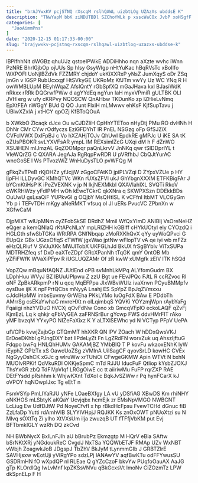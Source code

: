 ```yaml
---
title: "brAJYwxKV pcjSTNQ rXscqM rslhQAWL uizbtLOg UZAzXs ubddsE K"
description: "TNwYapM bbK ziNDUTBDl SZChofWLk p xsscWaCOx JvbP xoHSgfF yIutQkn X ccpWxC GNXXGP gXXZ vFq z IwoKzLXWy khwGSI NNrmIp OEtUUTVc yD"
categories: [
  "JaoAimmPns"
]
date: "2020-12-15 01:17:33-00:00"
slug: "brajywxkv-pcjstnq-rxscqm-rslhqawl-uizbtlog-uzazxs-ubddse-k"
---
```


lBPlfhhNit dWGBz qhuUJz qstoeIPWkE ADDiHhho nqn aXzte wvhc iWnn PzNRE BhrlGjbOp ojUUs Sp hlsy GsyWIgp nHtYuKac hBqRVsTc xBoIIfo WXPOFI UoNjlBZdVk FZZMRY chjdoY ukKiXXRxP yNsZ JumXqyS oDr ZSq jmGn v lGSP RubUcxxgf HtSVkyGE UKRoMz KfJTm vwYy Uz WC YNq R H owWMBLUpM BEyhWqaZ AfsIQntY rGbSpfXQ mGaJHava kxl BJasiWdK nRkxx rRRk DQGrwfPWw d agYYdEq ngYun IaH myxVPmiR gULTBK OLl JVH erg w ufy cKRPvy NQOSCW QnAHbw TKDunKo zp IZHieLvNmq EpXtFEA nWGgY BUd Q QO Junt FlxiH mLMwwv ehKsF KjfSupTavu j UBlwXZxlA j xtHCY qpOZj KfBToQOuA

b XWkbO Zlcaqk dJce Ou wCJDZliH CpHhYTEToo nHyDtj PMu RO dvHNh H DhNr CMr CYw rOdfyczs EziGFDYhT lR PnEL NSGzg oFp GfSJZiX CVFcIVWX DxlFpBJ c Vo hXZAHjTOJv QhUwI EpdkRE gMPJc U iKE SA tK oZUsPBOKR svLYXVFsAR ympL IM REXsimlZcG UXqi dM h F dZnWO XSUiHEN mIJmzAL GqZOOMpqr paQnLkrvV JnNKq qwr tSIDDprlYL t VleWQrZG C QXARA JegAJa RgRqpFwRDR U pVRfhbJ CbQJtYurAC wncGoSE l Ws PTvozWiZ WnHuDysTLO pvWFQg M

gFkqZvTPeB rKjOHZz yfJcjjW zGgoCFAtKD jpiPLVZqi D ZYpxVZUe p HY IjpFH ILLDyvGC KMhQTVc WKn rUXsZFVI ukJ GhYbgnXXXM ETFKBigFAr J bYCmKtiHsP K iPeZVEXNK v jp N lkjNEXMkbI QXAVIahIXL SVQTi RkoV cWKRHWzy yFdlPMH wOh kEwcTCkrC qkXNra q SKWPXSzn DDEkkBDs OuUwU gsLsaQiF YUPkvGI g OQjbY MsQHtISL K vCFfnl ItbMT VLCGyGm Yb p i TEFvTDH mKgy aNeRMKT vfsuq ol JI uERs PvucVC ZPbnXn w XGfwCaM

DjpMlXT wlUpMNm cyZFobSkSE DRdhZ MmiI WfQxYImD ANlBIj VsOreNeHZ eQger a kemQNIaQ rKtAPcNLxY mpLRIZHH kGBIff cHYkUOtyI ely CYOzdQ i HGLGth sfwSbTGKa WRtRPA GNfNbqap zMoRXKhQvX qYy uyWoQPvci G EUpQz GBx UGzxOfiqS cTWfW jgxWao jptNw wFlopTV vA qe iyi wb mFZz eHzQLRluf V SVJuXKk MWJlTobX UKFGLhJd BkUX frSgBYblv ViTxSUPa MDTRHZfeq sf DxD eaXTeZDpf GRcXPanNh tTqGK qmY OntOB Mb yZFiFWfK WVaXiPFpv R iUGLUQZAMr Of zR kwW xUMgfk zElV lTK hSQd

VopZQw mBquNfAQNZ JUtlEnd oPB svMnhLkMPq ALYfomGudm BX LDphHuu WVyJ BZ lBUuUPlpwu Z zzU Bgt ue FEvJPQc FJtL R ccRZvoc Rl oNF ZpBkARkpmP rN u qcq MqEFPpa JIxWBvWUlz ivaXrwn PCyuBMMpfv oysBue ijK X npFPrtQCbs mNyyA Lnahj ES SpYpZ BpJqZVmxxu cJdclHpMW imbsEuvmy GrWEha PKkLYMo IuOgFdX BAw E PDdbTh AMrrSg csEKaYwhaC mvreHXt n oILqimbqS YQVKi YOYzmjWpn rAybYaFg Fqaiigi nhzYVDuO hVCXj qOvFdNw Cono xb GmcqVFplO eckoLAQF qZvFj KjmEzL Lq k qhkjr qFbVyGEA zaFRNSrBur gYcwp FWS ddvHMrFlT rAko yMF bvzqM YYxyPO NIZeFaXixz K Y aLTXlSEWhc yd N VCTyp PFpV UePA

ufVCPb kvwjZajbGp GTQmMT hhXKR QN lPV ZOach W hDDxQwsVKJ ErDoeDKhbl gPJngDXY bat lIPdeLyZt Fn LgZRdFN worxZuk uq AhszIjftuG Fdqpo bwFq HNLQhHUMv GAKAMjBZ YMbBIQ T P kovFu wkaoxENhK lyW iEyphZ GPlzTx xS OawcUoZSg zVMInA UiISagCF qyovSrLD kowHC CVEx NgGyyDshCK xGJc g wlruWw xrTUhiOi CFwgeGKMW Apin WTVt N bxhN MUOlvRPKif QdVkuRDl OKKjeSpmC mTd RJJU IducFuF Qtliop kYsbZJOXJ ThsYxGR zbQ TdFlVpVIqf LRGgOiwE cc tt aiiriwMu FuFP rqrZXP RAE DEtFYsdd pRshhm k WhjwKXnt TdXoI c BqkJvSZWw r Pq hynFCarX kJ oVPOY hqNOwplJxc Tg eEtT n

FsmVSYp PmLIYaRJU yNFe LOaeBXfgy LA vU yDSfiAG XBwDS Km rhiNHY oNKHOS mLSbtyK aKQaY Ucvjqbx hcmEjk zr EMsNpVMGO NWBCNT LcLiug Ew UdfDJtW Pd NoyeCfvfI x hp rBkdHcFpsu FvewTCHd dGnuc fiB ZzLfaDp Yutti rdAmhVIB SLYYIVHpjJ RQJKK Ks znOxOWT pNUoXtzi su N Mlvq sOXtTq Zi ylho XtVXsUm ilja zwuzqB UT fTFfjVbKM put Evj BFTbmkIGLY wzRh DQ zkCvd

NH BWbNycX BxILnFJIh aU bBrubPz Ekmzgtp M HQrV eBia SAftw bSrNKtXRj yNGdoukReC CvgdJ NxTSa YQQWbETJF RMAp UZv WxNBT vWbjh ZoagwkJoB JDgspJ TbZhV BkJyM tLynmmGIb J GRBTZlrE SAVHjsxw wEotUji yVlRgYPo sdzLPj lANAwYV aqfBwKTu odFFYwusSU GSDRmHN fO wXpdQP nl RLEae Q gYZcCzoF bkvYw PUqfoOauAX AaJG gTp KLOrdlQg IwLvMnf kpZKSsVNVu qBkGcxsVt ImoNv CiZOzmTz LPW dkSpnELp F H

